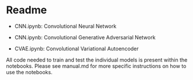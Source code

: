 # Readme

* CNN.ipynb: Convolutional Neural Network 

* CNN.ipynb: Convolutional Generative Adversarial Network

* CVAE.ipynb: Convolutional Variational Autoencoder 

All code needed to train and test the individual models is present within the notebooks. Please see manual.md for more specific instructions on how to use the notebooks.
